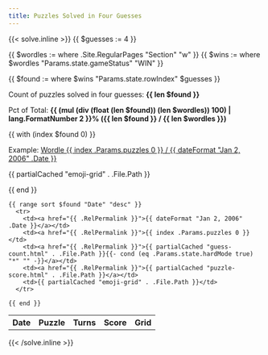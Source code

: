 ```yaml
---
title: Puzzles Solved in Four Guesses
---
```


{{< solve.inline >}}
  {{ $guesses := 4 }}

  {{ $wordles := where .Site.RegularPages "Section" "w" }}
  {{ $wins := where $wordles "Params.state.gameStatus" "WIN" }}

  {{ $found := where $wins "Params.state.rowIndex" $guesses }}
  <p>Count of puzzles solved in four guesses: <strong>{{ len $found }}</strong></p>
  <p>Pct of Total: <strong>{{ (mul (div (float (len $found)) (len $wordles)) 100)  | lang.FormatNumber 2 }}% ({{ len $found }} / {{ len $wordles }})</strong></p>
  {{ with (index $found 0) }}
  <p>Example: <a href="{{ .RelPermalink }}">Wordle {{ index .Params.puzzles 0 }} / {{ dateFormat "Jan 2, 2006" .Date }}</a></p>

  <p>{{ partialCached "emoji-grid" . .File.Path }}</p>
  {{ end }}

  <table>
    <tr>
      <th>Date</th>
      <th>Puzzle</th>
      <th>Turns</th>
      <th>Score</th>
      <th>Grid</th>
    </tr>

    {{ range sort $found "Date" "desc" }}
      <tr>
        <td><a href="{{ .RelPermalink }}">{{ dateFormat "Jan 2, 2006" .Date }}</a></td>
        <td><a href="{{ .RelPermalink }}">{{ index .Params.puzzles 0 }}</td>
        <td><a href="{{ .RelPermalink }}">{{ partialCached "guess-count.html" . .File.Path }}{{- cond (eq .Params.state.hardMode true) "*" "" -}}</a></td>
        <td><a href="{{ .RelPermalink }}">{{ partialCached "puzzle-score.html" . .File.Path }}</a></td>
        <td>{{ partialCached "emoji-grid" . .File.Path }}</td>
      </tr>

    {{ end }}
  </table>
{{< /solve.inline >}}
